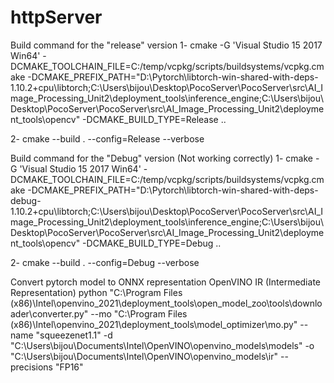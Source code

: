# httpServer
Build command for the "release" version
1- cmake -G 'Visual Studio 15 2017 Win64' -DCMAKE_TOOLCHAIN_FILE=C:/temp/vcpkg/scripts/buildsystems/vcpkg.cmake 
	-DCMAKE_PREFIX_PATH="D:\Pytorch\libtorch-win-shared-with-deps-1.10.2+cpu\libtorch;C:\Users\bijou\Desktop\PocoServer\PocoServer\src\AI_Image_Processing_Unit2\deployment_tools\inference_engine;C:\Users\bijou\Desktop\PocoServer\PocoServer\src\AI_Image_Processing_Unit2\deployment_tools\opencv" 
	-DCMAKE_BUILD_TYPE=Release ..

2- cmake --build . --config=Release --verbose 



Build command for the "Debug" version (Not working correctly)
1- cmake -G 'Visual Studio 15 2017 Win64' -DCMAKE_TOOLCHAIN_FILE=C:/temp/vcpkg/scripts/buildsystems/vcpkg.cmake 
	-DCMAKE_PREFIX_PATH="D:\Pytorch\libtorch-win-shared-with-deps-debug-1.10.2+cpu\libtorch;C:\Users\bijou\Desktop\PocoServer\PocoServer\src\AI_Image_Processing_Unit2\deployment_tools\inference_engine;C:\Users\bijou\Desktop\PocoServer\PocoServer\src\AI_Image_Processing_Unit2\deployment_tools\opencv" 
	-DCMAKE_BUILD_TYPE=Debug ..

2- cmake --build . --config=Debug --verbose 


Convert pytorch model to ONNX representation OpenVINO IR (Intermediate Representation)
python "C:\Program Files (x86)\Intel\openvino_2021\deployment_tools\open_model_zoo\tools\downloader\converter.py" 
--mo "C:\Program Files (x86)\Intel\openvino_2021\deployment_tools\model_optimizer\mo.py" --name "squeezenet1.1" 
-d "C:\Users\bijou\Documents\Intel\OpenVINO\openvino_models\models" 
-o "C:\Users\bijou\Documents\Intel\OpenVINO\openvino_models\ir" --precisions "FP16"
